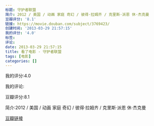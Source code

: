```yaml
---
标题: 守护者联盟
简介: 2012 / 美国 / 动画 家庭 奇幻 / 彼得·拉姆齐 / 克里斯·派恩 休·杰克曼
豆瓣评分: '8.1'
链接: https://movie.douban.com/subject/3769423/
创建时间: '2013-03-29 21:57:15'
我的评分: '4.0'
标签:
评论:
date: 2013-03-29 21:57:15
title: 看了电影 - 守护者联盟
tags: [电影]
categories: []
---
```


我的评分:4.0

我的评论:

豆瓣评分:8.1

简介:2012 / 美国 / 动画 家庭 奇幻 / 彼得·拉姆齐 / 克里斯·派恩 休·杰克曼

[豆瓣链接](https://movie.douban.com/subject/3769423/)

